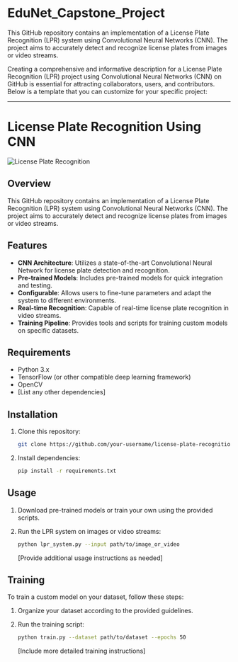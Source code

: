 # EduNet_Capstone_Project
This GitHub repository contains an implementation of a License Plate Recognition (LPR) system using Convolutional Neural Networks (CNN). The project aims to accurately detect and recognize license plates from images or video streams.

Creating a comprehensive and informative description for a License Plate Recognition (LPR) project using Convolutional Neural Networks (CNN) on GitHub is essential for attracting collaborators, users, and contributors. Below is a template that you can customize for your specific project:

---

# License Plate Recognition Using CNN

![License Plate Recognition](link_to_image_or_logo.png)

## Overview

This GitHub repository contains an implementation of a License Plate Recognition (LPR) system using Convolutional Neural Networks (CNN). The project aims to accurately detect and recognize license plates from images or video streams.

## Features

- **CNN Architecture**: Utilizes a state-of-the-art Convolutional Neural Network for license plate detection and recognition.
- **Pre-trained Models**: Includes pre-trained models for quick integration and testing.
- **Configurable**: Allows users to fine-tune parameters and adapt the system to different environments.
- **Real-time Recognition**: Capable of real-time license plate recognition in video streams.
- **Training Pipeline**: Provides tools and scripts for training custom models on specific datasets.

## Requirements

- Python 3.x
- TensorFlow (or other compatible deep learning framework)
- OpenCV
- [List any other dependencies]

## Installation

1. Clone this repository:

   ```bash
   git clone https://github.com/your-username/license-plate-recognition.git
   ```

2. Install dependencies:

   ```bash
   pip install -r requirements.txt
   ```

## Usage

1. Download pre-trained models or train your own using the provided scripts.
2. Run the LPR system on images or video streams:

   ```bash
   python lpr_system.py --input path/to/image_or_video
   ```

   [Provide additional usage instructions as needed]

## Training

To train a custom model on your dataset, follow these steps:

1. Organize your dataset according to the provided guidelines.
2. Run the training script:

   ```bash
   python train.py --dataset path/to/dataset --epochs 50
   ```

   [Include more detailed training instructions]


